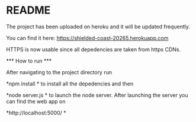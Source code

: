 # README #

The project has been uploaded on heroku and it will be updated frequently. 

You can find it here:
https://shielded-coast-20265.herokuapp.com

HTTPS is now usable since all depedencies are taken from https CDNs. 

*** How to run ***

After navigating to the project directory run

*npm install
*
to install all the depedencies and then 

*node server.js
*
to launch the node server.
After launching the server you can find the web app on

*http://localhost:5000/
*